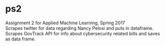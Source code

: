 # ps2<br>
Assignment 2 for Applied Machine Learning, Spring 2017
<br>
Scrapes twitter for data regarding Nancy Pelosi and puts in dataframe.
<br>
Scrapes GovTrack API for info about cybersecurity related bills and saves as data frame.
